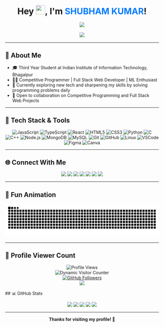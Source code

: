 <h1 align="center">Hey <img src="https://media.giphy.com/media/hvRJCLFzcasrR4ia7z/giphy.gif" height="30" width="30">, I'm <span style="color: #007bff;">SHUBHAM KUMAR</span>!</h1>

<p align="center">
  <img src="https://readme-typing-svg.herokuapp.com?center=true&lines=Competitive+Programmer;Full-Stack+Developer;AI/ML+Enthusiast;Always+curious...&color=007bff&size=22" />
</p>

<p align="center">
  <img src="https://media.giphy.com/media/LaVp0AyqR5bGsC5Cbm/giphy.gif" width="200"/>
</p>

---

## 💫 About Me

- 🎓 Third Year Student at Indian Institute of Information Technology, Bhagalpur
- 👨‍💻 Competitive Programmer | Full Stack Web Developer | ML Enthusiast
- 🌱 Currently exploring new tech and sharpening my skills by solving programming problems daily
- 🤝 Open to collaboration on Competitive Programming and Full Stack Web Projects

---

## 🚀 Tech Stack & Tools

<p align="center">
  <img src="https://cdn.jsdelivr.net/gh/devicons/devicon/icons/javascript/javascript-original.svg" height="30" alt="JavaScript"/>
  <img src="https://cdn.jsdelivr.net/gh/devicons/devicon/icons/typescript/typescript-original.svg" height="30" alt="TypeScript"/>
  <img src="https://cdn.jsdelivr.net/gh/devicons/devicon/icons/react/react-original.svg" height="30" alt="React"/>
  <img src="https://cdn.jsdelivr.net/gh/devicons/devicon/icons/html5/html5-original.svg" height="30" alt="HTML5"/>
  <img src="https://cdn.jsdelivr.net/gh/devicons/devicon/icons/css3/css3-original.svg" height="30" alt="CSS3"/>
  <img src="https://cdn.jsdelivr.net/gh/devicons/devicon/icons/python/python-original.svg" height="30" alt="Python"/>
  <img src="https://cdn.jsdelivr.net/gh/devicons/devicon/icons/c/c-original.svg" height="30" alt="C"/>
  <img src="https://cdn.jsdelivr.net/gh/devicons/devicon/icons/cplusplus/cplusplus-original.svg" height="30" alt="C++"/>
  <img src="https://cdn.jsdelivr.net/gh/devicons/devicon/icons/nodejs/nodejs-original.svg" height="30" alt="Node.js"/>
  <img src="https://cdn.jsdelivr.net/gh/devicons/devicon/icons/mongodb/mongodb-original.svg" height="30" alt="MongoDB"/>
  <img src="https://cdn.jsdelivr.net/gh/devicons/devicon/icons/mysql/mysql-original.svg" height="30" alt="MySQL"/>
  <img src="https://cdn.jsdelivr.net/gh/devicons/devicon/icons/git/git-original.svg" height="30" alt="Git"/>
  <img src="https://cdn.jsdelivr.net/gh/devicons/devicon/icons/github/github-original.svg" height="30" alt="GitHub"/>
  <img src="https://cdn.jsdelivr.net/gh/devicons/devicon/icons/linux/linux-original.svg" height="30" alt="Linux"/>
  <img src="https://cdn.jsdelivr.net/gh/devicons/devicon/icons/vscode/vscode-original.svg" height="30" alt="VSCode"/>
  <img src="https://cdn.jsdelivr.net/gh/devicons/devicon/icons/figma/figma-original.svg" height="30" alt="Figma"/>
  <img src="https://cdn.jsdelivr.net/gh/devicons/devicon/icons/canva/canva-original.svg" height="30" alt="Canva"/>
</p>

---

## 🌐 Connect With Me

<p align="center">
  <a href="https://www.linkedin.com/in/04shubham07/"><img src="https://img.shields.io/badge/LinkedIn-0077B5?style=for-the-badge&logo=linkedin&logoColor=white"></a>
  <a href="https://discord.com/users/"><img src="https://img.shields.io/badge/Discord-7289DA?style=for-the-badge&logo=discord&logoColor=white"></a>
  <a href="https://www.instagram.com/10.shubham.11"><img src="https://img.shields.io/badge/Instagram-E4405F?style=for-the-badge&logo=instagram&logoColor=white"></a>
  <a href="https://leetcode.com/shubham040711/"><img src="https://img.shields.io/badge/LeetCode-FFA116?style=for-the-badge&logo=leetCode&logoColor=white"></a>
  <a href="https://codeforces.com/profile/shubham040711"><img src="https://img.shields.io/badge/CodeForces-1F65B4?style=for-the-badge&logo=codeforces&logoColor=white"></a>
  <a href="https://www.codechef.com/users/badmos_coder"><img src="https://img.shields.io/badge/CodeChef-5B4638?style=for-the-badge&logo=codechef&logoColor=white"></a>
  <a href="mailto:shubham040711@gmail.com?subject=Hello%20Shubham,%20From%20Github"><img src="https://img.shields.io/badge/Gmail-D14836?style=for-the-badge&logo=gmail&logoColor=white"></a>
</p>

---

## 🐍 Fun Animation

<p align="center">
  <img src="https://github.com/siddiq0611/git_repo/blob/main/grid_snake.svg"/>
</p>

---

## 👀 Profile Viewer Count

<p align="center">
  <!-- Enhanced main viewer counter (Komarev, with custom color, badge style, and emoji) -->
  <img src="https://komarev.com/ghpvc/?username=04shubham7&label=👁️%20Profile%20Views&color=43E0FF&style=for-the-badge" alt="Profile Views"/>

  <!-- Animated, themed visitor counter (getloli, with moebooru theme for fun avatars) -->
  <br>
  <img src="https://count.getloli.com/get/@04shubham7?theme=moebooru" alt="Dynamic Visitor Counter"/>

  <!-- Followers badge (shows your GitHub followers as a social badge) -->
  <br>
  <a href="https://github.com/04shubham7?tab=followers">
    <img src="https://img.shields.io/github/followers/04shubham7?label=Followers&style=social" alt="GitHub Followers"/>
  </a>

  <!-- Animated typing banner for extra flair -->
  <br>
  <img src="https://readme-typing-svg.demolab.com?font=Fira+Code&weight=600&duration=2000&pause=1000&color=43E0FF&width=435&lines=Thanks+for+visiting+my+profile!"/>
</p>
## 📊 GitHub Stats

<p align="center">
  <img src="https://github-readme-stats.vercel.app/api/top-langs/?username=04shubham7&theme=great-gatsby&hide_border=false&include_all_commits=false&count_private=true&layout=compact"/>
  <img src="https://github-readme-stats.vercel.app/api?username=04shubham7&theme=great-gatsby&hide_border=false&include_all_commits=false&count_private=true"/>
  <img src="https://github-readme-streak-stats.herokuapp.com/?user=04shubham7&theme=great-gatsby&hide_border=false"/>
  <img src="https://leetcard.jacoblin.cool/shubham040711?theme=dark&font=Kaisei%20HarunoUmi&ext=contest"/>
  <img src="https://codeforces-readme-stats.vercel.app/api/card?username=shubham040711&theme=aura&disable_animations=false&show_icons=true&force_username=true"/>
</p>

---

<p align="center">
  <b>Thanks for visiting my profile! 💙</b>
</p>
